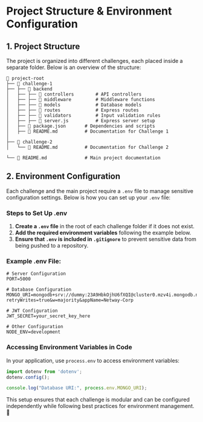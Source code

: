 # Project Structure & Environment Configuration

## 1. Project Structure

The project is organized into different challenges, each placed inside a separate folder. Below is an overview of the structure:

```
📂 project-root
├── 📂 challenge-1
├── ├── 📂 backend
│   ├── ├── 📂 controllers        # API controllers
│   ├── ├── 📂 middleware         # Middleware functions
│   ├── ├── 📂 models             # Database models
│   ├── ├── 📂 routes             # Express routes
│   ├── ├── 📂 validators         # Input validation rules
│   ├── ├── 📄 server.js          # Express server setup
│   ├── 📄 package.json       # Dependencies and scripts
│   ├── 📄 README.md          # Documentation for Challenge 1
│
├── 📂 challenge-2
│   └── 📄 README.md          # Documentation for Challenge 2

└── 📄 README.md              # Main project documentation
```

## 2. Environment Configuration

Each challenge and the main project require a `.env` file to manage sensitive configuration settings. Below is how you can set up your `.env` file:

### **Steps to Set Up .env**

1. **Create a `.env` file** in the root of each challenge folder if it does not exist.
2. **Add the required environment variables** following the example below.
3. **Ensure that `.env` is included in `.gitignore`** to prevent sensitive data from being pushed to a repository.

### **Example .env File:**
```env
# Server Configuration
PORT=5000

# Database Configuration
MONGO_URI=mongodb+srv://dummy:23A9HbkOjhU6fXQI@cluster0.mzv4i.mongodb.net/?retryWrites=true&w=majority&appName=Netway-Corp 

# JWT Configuration
JWT_SECRET=your_secret_key_here

# Other Configuration
NODE_ENV=development
```

### **Accessing Environment Variables in Code**
In your application, use `process.env` to access environment variables:
```javascript
import dotenv from 'dotenv';
dotenv.config();

console.log("Database URI:", process.env.MONGO_URI);
```

This setup ensures that each challenge is modular and can be configured independently while following best practices for environment management. 🚀
